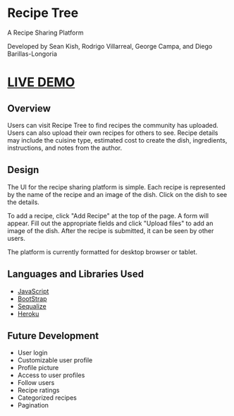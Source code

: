 # Recipe Tree

A Recipe Sharing Platform

Developed by Sean Kish, Rodrigo Villarreal, George Campa, and Diego Barillas-Longoria

# [LIVE DEMO](https://recipe-tree-rdsg.herokuapp.com/)

## Overview
Users can visit Recipe Tree to find recipes the community has uploaded. Users can also upload their own recipes for others to see. Recipe details may include the cuisine type, estimated cost to create the dish, ingredients, instructions, and notes from the author.

## Design
The UI for the recipe sharing platform is simple. Each recipe is represented by the name of the recipe and an image of the dish. Click on the dish to see the details.

To add a recipe, click "Add Recipe" at the top of the page. A form will appear. Fill out the appropriate fields and click "Upload files" to add an image of the dish. After the recipe is submitted, it can be seen by other users.

The platform is currently formatted for desktop browser or tablet.

## Languages and Libraries Used

* [JavaScript](https://developer.mozilla.org/en-US/docs/Web/JavaScript/Reference)
* [BootStrap](https://getbootstrap.com/)
* [Sequalize](https://www.npmjs.com/package/sequelize)
* [Heroku](https://id.heroku.com/login)

## Future Development
* User login
* Customizable user profile
* Profile picture
* Access to user profiles
* Follow users
* Recipe ratings
* Categorized recipes
* Pagination
